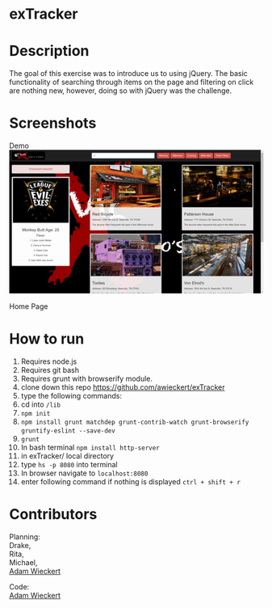 # exTracker

# Description
The goal of this exercise was to introduce us to using jQuery. The basic functionality of searching through items on the page and filtering on click are nothing new, however, doing so with jQuery was the challenge.

# Screenshots
Demo
![homepage](https://raw.githubusercontent.com/awieckert/exTracker/master/screenshots/demos.gif)

Home Page

# How to run
1. Requires node.js
1. Requires git bash
1. Requires grunt with browserify module.
1. clone down this repo https://github.com/awieckert/exTracker
1. type the following commands:
1. cd into `/lib`
1. `npm init`
1. `npm install grunt matchdep grunt-contrib-watch grunt-browserify gruntify-eslint --save-dev`
1. `grunt`
1. In bash terminal `npm install http-server`
1. in exTracker/ local directory
1. type `hs -p 8080` into terminal
1. In browser navigate to `localhost:8080`
1. enter following command if nothing is displayed `ctrl + shift + r`

# Contributors
Planning: <br>
Drake,<br>
Rita,<br>
Michael,<br>
[Adam Wieckert](https://github.com/awieckert)

Code:<br>
[Adam Wieckert](https://github.com/awieckert)